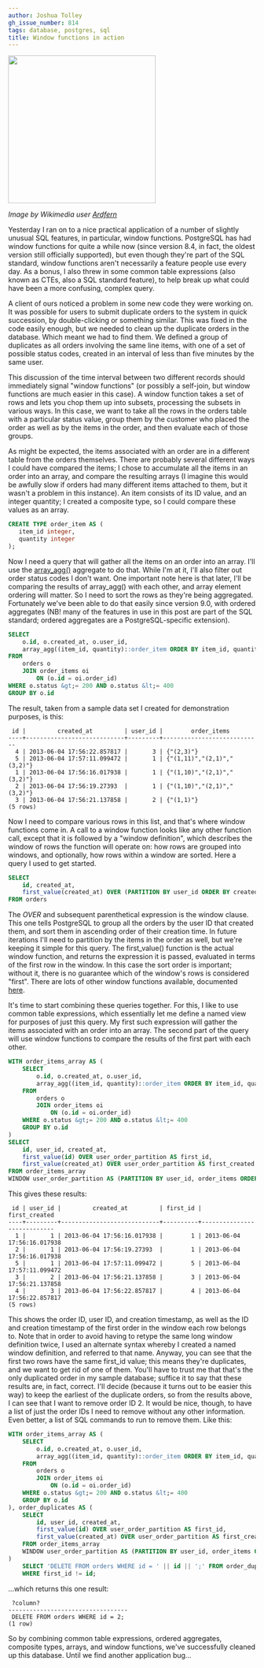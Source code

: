 ```yaml
---
author: Joshua Tolley
gh_issue_number: 814
tags: database, postgres, sql
title: Window functions in action
---
```




<a href="https://commons.wikimedia.org/wiki/File:Window_boxes,_Derry,_August_2009.JPG" imageanchor="1"><img border="0" src="/blog/2013/06/05/window-functions-in-action/image-0.jpeg" width="300"/></a>

*Image by Wikimedia user [Ardfern](https://commons.wikimedia.org/wiki/User:Ardfern)*

Yesterday I ran on to a nice practical application of a number of slightly unusual SQL features, in particular, window functions. PostgreSQL has had window functions for quite a while now (since version 8.4, in fact, the oldest version still officially supported), but even though they're part of the SQL standard, window functions aren't necessarily a feature people use every day. As a bonus, I also threw in some common table expressions (also known as CTEs, also a SQL standard feature), to help break up what could have been a more confusing, complex query.

A client of ours noticed a problem in some new code they were working on. It was possible for users to submit duplicate orders to the system in quick succession, by double-clicking or something similar. This was fixed in the code easily enough, but we needed to clean up the duplicate orders in the database. Which meant we had to find them. We defined a group of duplicates as all orders involving the same line items, with one of a set of possible status codes, created in an interval of less than five minutes by the same user.

This discussion of the time interval between two different records should immediately signal "window functions" (or possibly a self-join, but window functions are much easier in this case). A window function takes a set of rows and lets you chop them up into subsets, processing the subsets in various ways. In this case, we want to take all the rows in the orders table with a particular status value, group them by the customer who placed the order as well as by the items in the order, and then evaluate each of those groups.

As might be expected, the items associated with an order are in a different table from the orders themselves. There are probably several different ways I could have compared the items; I chose to accumulate all the items in an order into an array, and compare the resulting arrays (I imagine this would be awfully slow if orders had many different items attached to them, but it wasn't a problem in this instance). An item consists of its ID value, and an integer quantity; I created a composite type, so I could compare these values as an array.

```sql
CREATE TYPE order_item AS (
   item_id integer,
   quantity integer
);
```

Now I need a query that will gather all the items on an order into an array. I'll use the [array_agg()](http://www.postgresql.org/docs/9.1/static/functions-aggregate.html) aggregate to do that. While I'm at it, I'll also filter out order status codes I don't want. One important note here is that later, I'll be comparing the results of array_agg() with each other, and array element ordering will matter. So I need to sort the rows as they're being aggregated. Fortunately we've been able to do that easily since version 9.0, with ordered aggregates (NB! many of the features in use in this post are part of the SQL standard; ordered aggregates are a PostgreSQL-specific extension).

```sql
SELECT
    o.id, o.created_at, o.user_id,
    array_agg((item_id, quantity)::order_item ORDER BY item_id, quantity) AS order_items
FROM
    orders o
    JOIN order_items oi
        ON (o.id = oi.order_id)
WHERE o.status &gt;= 200 AND o.status &lt;= 400
GROUP BY o.id
```

The result, taken from a sample data set I created for demonstration purposes, is this:

```nohighlight
 id |         created_at         | user_id |        order_items         
----+----------------------------+---------+----------------------------
  4 | 2013-06-04 17:56:22.857817 |       3 | {"(2,3)"}
  5 | 2013-06-04 17:57:11.099472 |       1 | {"(1,11)","(2,1)","(3,2)"}
  1 | 2013-06-04 17:56:16.017938 |       1 | {"(1,10)","(2,1)","(3,2)"}
  2 | 2013-06-04 17:56:19.27393  |       1 | {"(1,10)","(2,1)","(3,2)"}
  3 | 2013-06-04 17:56:21.137858 |       2 | {"(1,1)"}
(5 rows)
```

Now I need to compare various rows in this list, and that's where window functions come in. A call to a window function looks like any other function call, except that it is followed by a "window definition", which describes the window of rows the function will operate on: how rows are grouped into windows, and optionally, how rows within a window are sorted. Here a query I used to get started.

```sql
SELECT
    id, created_at,
    first_value(created_at) OVER (PARTITION BY user_id ORDER BY created_at)
FROM orders
```

The *OVER* and subsequent parenthetical expression is the window clause. This one tells PostgreSQL to group all the orders by the user ID that created them, and sort them in ascending order of their creation time. In future iterations I'll need to partition by the items in the order as well, but we're keeping it simple for this query. The first_value() function is the actual window function, and returns the expression it is passed, evaluated in terms of the first row in the window. In this case the sort order is important; without it, there is no guarantee which of the window's rows is considered "first". There are lots of other window functions available, documented [here](http://www.postgresql.org/docs/9.2/static/functions-window.html).

It's time to start combining these queries together. For this, I like to use common table expressions, which essentially let me define a named view for purposes of just this query. My first such expression will gather the items associated with an order into an array. The second part of the query will use window functions to compare the results of the first part with each other.

```sql
WITH order_items_array AS (
    SELECT
        o.id, o.created_at, o.user_id,
        array_agg((item_id, quantity)::order_item ORDER BY item_id, quantity) AS order_items
    FROM
        orders o
        JOIN order_items oi
            ON (o.id = oi.order_id)
    WHERE o.status &gt;= 200 AND o.status &lt;= 400
    GROUP BY o.id
)
SELECT
    id, user_id, created_at,
    first_value(id) OVER user_order_partition AS first_id,
    first_value(created_at) OVER user_order_partition AS first_created
FROM order_items_array
WINDOW user_order_partition AS (PARTITION BY user_id, order_items ORDER BY created_at);
```

This gives these results:

```nohighlight
 id | user_id |         created_at         | first_id |       first_created        
----+---------+----------------------------+----------+----------------------------
  1 |       1 | 2013-06-04 17:56:16.017938 |        1 | 2013-06-04 17:56:16.017938
  2 |       1 | 2013-06-04 17:56:19.27393  |        1 | 2013-06-04 17:56:16.017938
  5 |       1 | 2013-06-04 17:57:11.099472 |        5 | 2013-06-04 17:57:11.099472
  3 |       2 | 2013-06-04 17:56:21.137858 |        3 | 2013-06-04 17:56:21.137858
  4 |       3 | 2013-06-04 17:56:22.857817 |        4 | 2013-06-04 17:56:22.857817
(5 rows)
```

This shows the order ID, user ID, and creation timestamp, as well as the ID and creation timestamp of the first order in the window each row belongs to. Note that in order to avoid having to retype the same long window definition twice, I used an alternate syntax whereby I created a named window definition, and referred to that name. Anyway, you can see that the first two rows have the same first_id value; this means they're duplicates, and we want to get rid of one of them. You'll have to trust me that that's the only duplicated order in my sample database; suffice it to say that these results are, in fact, correct. I'll decide (because it turns out to be easier this way) to keep the earliest of the duplicate orders, so from the results above, I can see that I want to remove order ID 2. It would be nice, though, to have a list of just the order IDs I need to remove without any other information. Even better, a list of SQL commands to run to remove them. Like this:

```sql
WITH order_items_array AS (
    SELECT
        o.id, o.created_at, o.user_id,
        array_agg((item_id, quantity)::order_item ORDER BY item_id, quantity) AS order_items
    FROM
        orders o
        JOIN order_items oi
            ON (o.id = oi.order_id)
    WHERE o.status &gt;= 200 AND o.status &lt;= 400
    GROUP BY o.id
), order_duplicates AS (
    SELECT
        id, user_id, created_at,
        first_value(id) OVER user_order_partition AS first_id,
        first_value(created_at) OVER user_order_partition AS first_created
    FROM order_items_array
    WINDOW user_order_partition AS (PARTITION BY user_id, order_items ORDER BY created_at)
)
    SELECT 'DELETE FROM orders WHERE id = ' || id || ';' FROM order_duplicates
    WHERE first_id != id;
```

...which returns this one result:

```nohighlight
 ?column?
----------------------------------
 DELETE FROM orders WHERE id = 2;
(1 row)
```

So by combining common table expressions, ordered aggregates, composite types, arrays, and window functions, we've successfully cleaned up this database. Until we find another application bug...


